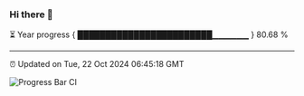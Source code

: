 ### Hi there 👋

⏳ Year progress { ████████████████████████▁▁▁▁▁▁ } 80.68 %

---

⏰ Updated on Tue, 22 Oct 2024 06:45:18 GMT

![Progress Bar CI](https://github.com/IshwaranRudhara/GIT-ACTION/workflows/Progress%20Bar%20CI/badge.svg)
